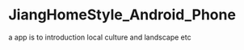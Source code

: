 JiangHomeStyle_Android_Phone
============================

a app is to introduction local culture and landscape etc
